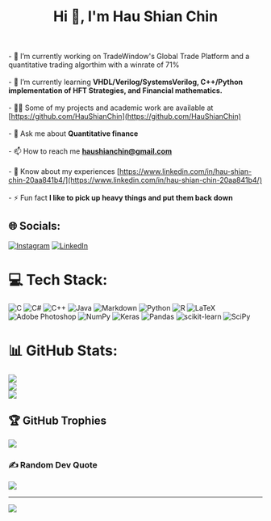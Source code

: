 <h1 align="center">Hi 👋, I'm Hau Shian Chin</h1>


<br><br>- 🔭 I’m currently working on TradeWindow's Global Trade Platform and a quantitative trading algorthim with a winrate of 71%<br><br>- 🌱 I’m currently learning **VHDL/Verilog/SystemsVerilog, C++/Python implementation of HFT Strategies, and Financial mathematics.**<br><br>- 👨‍💻 Some of my projects and academic work are available at [https://github.com/HauShianChin](https://github.com/HauShianChin)<br><br>- 💬 Ask me about **Quantitative finance**<br><br>- 📫 How to reach me **haushianchin@gmail.com**<br><br>- 📄 Know about my experiences [https://www.linkedin.com/in/hau-shian-chin-20aa841b4/](https://www.linkedin.com/in/hau-shian-chin-20aa841b4/)<br><br>- ⚡ Fun fact **I like to pick up heavy things and put them back down**


## 🌐 Socials:
[![Instagram](https://img.shields.io/badge/Instagram-%23E4405F.svg?logo=Instagram&logoColor=white)](https://instagram.com/hau_shian) [![LinkedIn](https://img.shields.io/badge/LinkedIn-%230077B5.svg?logo=linkedin&logoColor=white)](https://linkedin.com/in/https://www.linkedin.com/in/hau-shian-chin-20aa841b4/) 

# 💻 Tech Stack:
![C](https://img.shields.io/badge/c-%2300599C.svg?style=for-the-badge&logo=c&logoColor=white) ![C#](https://img.shields.io/badge/c%23-%23239120.svg?style=for-the-badge&logo=c-sharp&logoColor=white) ![C++](https://img.shields.io/badge/c++-%2300599C.svg?style=for-the-badge&logo=c%2B%2B&logoColor=white) ![Java](https://img.shields.io/badge/java-%23ED8B00.svg?style=for-the-badge&logo=java&logoColor=white) ![Markdown](https://img.shields.io/badge/markdown-%23000000.svg?style=for-the-badge&logo=markdown&logoColor=white) ![Python](https://img.shields.io/badge/python-3670A0?style=for-the-badge&logo=python&logoColor=ffdd54) ![R](https://img.shields.io/badge/r-%23276DC3.svg?style=for-the-badge&logo=r&logoColor=white) ![LaTeX](https://img.shields.io/badge/latex-%23008080.svg?style=for-the-badge&logo=latex&logoColor=white) ![Adobe Photoshop](https://img.shields.io/badge/adobephotoshop-%2331A8FF.svg?style=for-the-badge&logo=adobephotoshop&logoColor=white) ![NumPy](https://img.shields.io/badge/numpy-%23013243.svg?style=for-the-badge&logo=numpy&logoColor=white) ![Keras](https://img.shields.io/badge/Keras-%23D00000.svg?style=for-the-badge&logo=Keras&logoColor=white) ![Pandas](https://img.shields.io/badge/pandas-%23150458.svg?style=for-the-badge&logo=pandas&logoColor=white) ![scikit-learn](https://img.shields.io/badge/scikit--learn-%23F7931E.svg?style=for-the-badge&logo=scikit-learn&logoColor=white) ![SciPy](https://img.shields.io/badge/SciPy-%230C55A5.svg?style=for-the-badge&logo=scipy&logoColor=%white)
# 📊 GitHub Stats:
![](https://github-readme-stats.vercel.app/api?username=HauShianChin&theme=great-gatsby&hide_border=false&include_all_commits=true&count_private=true)<br/>
![](https://github-readme-streak-stats.herokuapp.com/?user=HauShianChin&theme=great-gatsby&hide_border=false)<br/>
![](https://github-readme-stats.vercel.app/api/top-langs/?username=HauShianChin&theme=great-gatsby&hide_border=false&include_all_commits=true&count_private=true&layout=compact)

## 🏆 GitHub Trophies
![](https://github-profile-trophy.vercel.app/?username=HauShianChin&theme=darkhub&no-frame=true&no-bg=false&margin-w=4)

### ✍️ Random Dev Quote
![](https://quotes-github-readme.vercel.app/api?type=horizontal&theme=dark)

---
[![](https://visitcount.itsvg.in/api?id=HauShianChin&icon=6&color=9)](https://visitcount.itsvg.in)

<!-- Proudly created with GPRM ( https://gprm.itsvg.in ) -->
